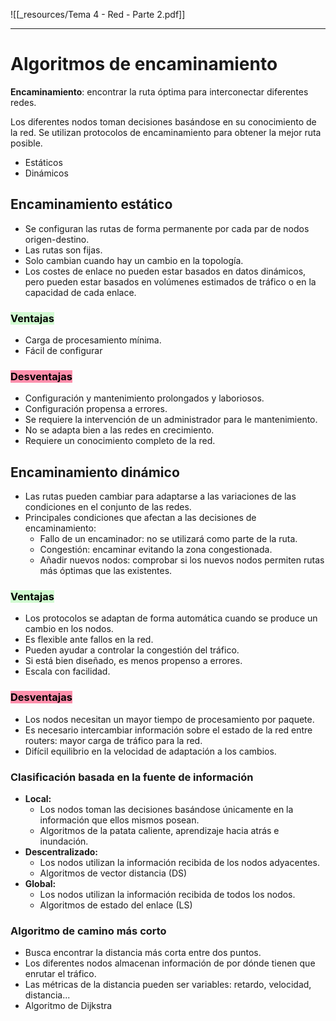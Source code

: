 ![[_resources/Tema 4 - Red - Parte 2.pdf]]

---

# Algoritmos de encaminamiento
**Encaminamiento**: encontrar la ruta óptima para interconectar diferentes redes.

Los diferentes nodos toman decisiones basándose en su conocimiento de la red.
Se utilizan protocolos de encaminamiento para obtener la mejor ruta posible.
- Estáticos
- Dinámicos


## Encaminamiento estático
- Se configuran las rutas de forma permanente por cada par de nodos origen-destino.
- Las rutas son fijas.
- Solo cambian cuando hay un cambio en la topología.
- Los costes de enlace no pueden estar basados en datos dinámicos, pero pueden estar basados en volúmenes estimados de tráfico o en la capacidad de cada enlace.

### <mark style="background: #BBFABBA6;">Ventajas</mark>
- Carga de procesamiento mínima.
- Fácil de configurar

### <mark style="background: #FF5582A6;">Desventajas</mark>
- Configuración y mantenimiento prolongados y laboriosos.
- Configuración propensa a errores.
- Se requiere la intervención de un administrador para le mantenimiento.
- No se adapta bien a las redes en crecimiento.
- Requiere un conocimiento completo de la red.

## Encaminamiento dinámico
- Las rutas pueden cambiar para adaptarse a las variaciones de las condiciones en el conjunto de las redes.
- Principales condiciones que afectan a las decisiones de encaminamiento:
	- Fallo de un encaminador: no se utilizará como parte de la ruta.
	- Congestión: encaminar evitando la zona congestionada.
	- Añadir nuevos nodos: comprobar si los nuevos nodos permiten rutas más óptimas que las existentes.

### <mark style="background: #BBFABBA6;">Ventajas</mark>
- Los protocolos se adaptan de forma automática cuando se produce un cambio en los nodos.
- Es flexible ante fallos en la red.
- Pueden ayudar a controlar la congestión del tráfico.
- Si está bien diseñado, es menos propenso a errores.
- Escala con facilidad.

### <mark style="background: #FF5582A6;">Desventajas</mark>
- Los nodos necesitan un mayor tiempo de procesamiento por paquete.
- Es necesario intercambiar información sobre el estado de la red entre routers: mayor carga de tráfico para la red.
- Difícil equilibrio en la velocidad de adaptación a los cambios.

### Clasificación basada en la fuente de información
- **Local:**
	- Los nodos toman las decisiones basándose únicamente en la información que ellos mismos posean.
	- Algoritmos de la patata caliente, aprendizaje hacia atrás e inundación.
- **Descentralizado:**
	- Los nodos utilizan la información recibida de los nodos adyacentes.
	- Algoritmos de vector distancia (DS)
- **Global:**
	- Los nodos utilizan la información recibida de todos los nodos.
	- Algoritmos de estado del enlace (LS)

### Algoritmo de camino más corto
- Busca encontrar la distancia más corta entre dos puntos.
- Los diferentes nodos almacenan información de por dónde tienen que enrutar el tráfico.
- Las métricas de la distancia pueden ser variables: retardo, velocidad, distancia...
- Algoritmo de Dijkstra

